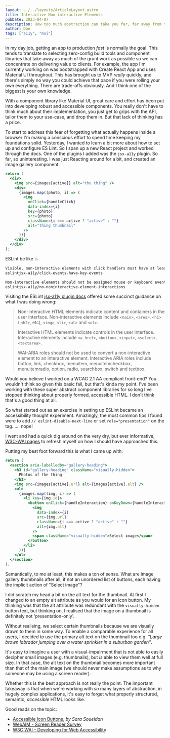 ```yaml
---
layout: ../../layouts/ArticleLayout.astro
title: Interactive Non-interactive Elements
pubDate: 2023-04-07
description: How too much abstraction can take you far, far away from the basics.
author: Dan
tags: ["a11y", "mui"]
---
```


In my day job, getting an app to production _fast_ is normally the goal. This tends to translate to selecting zero-config build tools and component libraries that take away as much of the grunt work as possible so we can concentrate on delivering value to clients. For example, the app I'm currently working on was bootstrapped with Create React App and uses Material UI throughout. This has brought us to MVP _really_ quickly, and there's simply no way you could achieve that pace if you were rolling your own everything. There are trade-offs obviously. And I think one of the biggest is your own knowledge.

With a component library like Material UI, great care and effort has been put into developing robust and accessible components. You really don't have to think much about their implementation, you just get to grips with the API, tailor them to your use-case, and drop them in. But that lack of thinking has a price.

To start to address this fear of forgetting what actually happens inside a browser I'm making a conscious effort to spend time keeping my foundations solid. Yesterday, I wanted to learn a bit more about how to set up and configure ES Lint. So I span up a new React project and worked through the docs. One of the plugins I added was the `jsx-a11y` plugin. So far, so uninteresting. I was just Reacting around for a bit, and created an image gallery component:

```jsx
return (
  <div>
    <img src={images[active]} alt="the thing" />
    <div>
      {images.map((photo, i) => (
        <img
          onClick={handleClick}
          data-index={i}
          key={photo}
          src={photo}
          className={i === active ? "active" : ""}
          alt="thing thumbnail"
        />
      ))}
    </div>
  </div>
);
```

ESLint be like 💥

```zsh
Visible, non-interactive elements with click handlers must have at least one keyboard listener.
eslintjsx-a11y/click-events-have-key-events

Non-interactive elements should not be assigned mouse or keyboard event listeners.
eslintjsx-a11y/no-noninteractive-element-interactions
```

Visiting the ESLint [jsx-a11y plugin docs](https://github.com/jsx-eslint/eslint-plugin-jsx-a11y/blob/main/docs/rules/no-noninteractive-element-to-interactive-role.md) offered some succinct guidance on what I was doing wrong:

> Non-interactive HTML elements indicate content and containers in the user interface. Non-interactive elements include `<main>`, `<area>`, `<h1>` (,`<h2>`, etc), `<img>`, `<li>`, `<ul>` and `<ol>`.
>
> Interactive HTML elements indicate controls in the user interface. Interactive elements include `<a href>`, `<button>`, `<input>`, `<select>`, `<textarea>`.
>
> WAI-ARIA roles should not be used to convert a non-interactive element to an interactive element. Interactive ARIA roles include button, link, checkbox, menuitem, menuitemcheckbox, menuitemradio, option, radio, searchbox, switch and textbox.

Would you believe I worked on a WCAG 2.1 AA compliant front-end? You wouldn't think so given this basic fail, but that's kinda my point. I've been working with these super abstract component libraries for so long I've stopped thinking about properly formed, accessible HTML. I don't think that's a good thing at all.

So what started out as an exercise in setting up ESLint became an accessibility thought experiment. Amazingly, the most common tips I found were to add `// eslint-disable-next-line` or set `role="presentation"` on the tag...... nope!

I went and had a quick dig around on the very dry, but ever informative, [W3C-WAI pages](https://www.w3.org/WAI/design-develop/) to refresh myself on how I should have approached this.

Putting my best foot forward this is what I came up with:

```jsx
return (
  <section aria-labelledby="gallery-heading">
    <h3 id="gallery-heading" className="visually-hidden">
      Photos of the thing
    </h3>
    <img src={images[active].url} alt={images[active].alt} />
    <ul>
      {images.map((img, i) => (
        <li key={img.id}>
          <button onClick={handleInteraction} onKeyDown={handleInteraction}>
            <img
              data-index={i}
              src={img.url}
              className={i === active ? "active" : ""}
              alt={img.alt}
            />
            <span className="visually-hidden">Select image</span>
          </button>
        </li>
      ))}
    </ul>
  </section>
);
```

Semantically, to me at least, this makes a ton of sense. What are image gallery thumbnails after all, if not an unordered list of buttons, each having the implicit action of "Select image"?

I did scratch my head a bit on the alt text for the thumbnail. At first I changed to an empty alt attribute as you would for an icon button. My thinking was that the alt attribute was redundant with the `visually-hidden` button text, but thinking on, I realised that the image on a thumbnail is definitely not 'presentation-only'.

Without realising, we select certain thumbnails because we are visually drawn to them in some way. To enable a comparable experience for all users, I decided to use the primary alt text on the thumbnail too e.g. _"Large brown labrador jumping over a water sprinkler in a suburban garden"_.

It's easy to imagine a user with a visual-impairment that is not able to easily decipher small images (e.g. thumbnails), but _is_ able to view them well at full size. In that case, the alt text on the thumbnail becomes more important than that of the main image (we should never make assumptions as to why someone may be using a screen reader).

Whether this is the best approach is not really the point. The important takeaway is that when we're working with _so_ many layers of abstraction, in hugely complex applications, it's easy to forget what properly structured, semantic, _accessible_ HTML looks like.

Good reads on the topic:

- [Accessible Icon Buttons](https://www.sarasoueidan.com/blog/accessible-icon-buttons/), _by Sara Soueidan_
- [WebAIM - Screen Reader Survey](https://webaim.org/projects/screenreadersurvey9)
- [W3C WAI - Developing for Web Accessibility](https://www.w3.org/WAI/tips/developing/)
